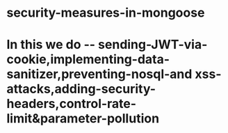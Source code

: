 # security-measures-in-mongoose
<h1>In this we do -- sending-JWT-via-cookie,implementing-data-sanitizer,preventing-nosql-and xss-attacks,adding-security-headers,control-rate-limit&amp;parameter-pollution</h1>
